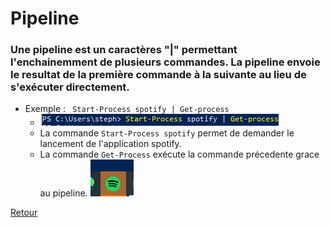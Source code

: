 # Pipeline   

### Une pipeline est un caractères "|" permettant l'enchainemment de plusieurs commandes. La pipeline envoie le resultat de la première commande à la suivante au lieu de s'exécuter directement.   

- Exemple : ``` Start-Process spotify | Get-process```   
    - ![commande_spotify](Images/start_spotify.PNG) 
    - La commande ```Start-Process spotify``` permet de demander le lancement de l'application spotify.   
    - La commande ```Get-Process``` exécute la commande précedente grace au pipeline.
    ![spotify](Images/spotify.PNG) 


[Retour](https://github.com/taobourmaud/Linux_dossier/blob/main/script.md)
